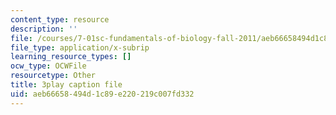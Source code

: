 ```yaml
---
content_type: resource
description: ''
file: /courses/7-01sc-fundamentals-of-biology-fall-2011/aeb66658494d1c89e220219c007fd332_P-Ry4rRdDbk.srt
file_type: application/x-subrip
learning_resource_types: []
ocw_type: OCWFile
resourcetype: Other
title: 3play caption file
uid: aeb66658-494d-1c89-e220-219c007fd332
---
```

